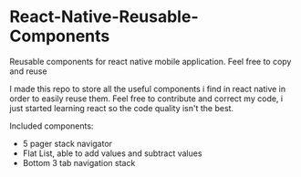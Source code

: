 # React-Native-Reusable-Components
Reusable components for react native mobile application. Feel free to copy and reuse

I made this repo to store all the useful components i find in react native in order to easily reuse them. 
Feel free to contribute and correct my code, i just started learning react so the code quality isn't the best.

Included components:
- 5 pager stack navigator
- Flat List, able to add values and subtract values
- Bottom 3 tab navigation stack
  
